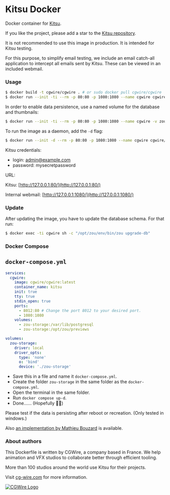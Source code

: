 # Kitsu Docker

Docker container for [Kitsu](https://kitsu.cg-wire.com/).

If you like the project, please add a star to the [Kitsu repository](https://github.com/cgwire/kitsu).

It is not recommended to use this image in production. It is intended for Kitsu
testing.

For this purpose, to simplify email testing, we include an email catch-all
application to intercept all emails sent by Kitsu. These can be viewed in an
included webmail.

### Usage

```bash
$ docker build -t cgwire/cgwire . # or sudo docker pull cgwire/cgwire
$ docker run --init -ti --rm -p 80:80 -p 1080:1080 --name cgwire cgwire/cgwire
```

In order to enable data persistence, use a named volume for the database and thumbnails:

```bash
$ docker run --init -ti --rm -p 80:80 -p 1080:1080 --name cgwire -v zou-storage:/var/lib/postgresql -v zou-storage:/opt/zou/previews cgwire/cgwire
```

To run the image as a daemon, add the `-d` flag:

```bash
$ docker run --init -d --rm -p 80:80 -p 1080:1080 --name cgwire cgwire/cgwire
```

Kitsu credentials:

* login: admin@example.com
* password: mysecretpassword

URL:

Kitsu: [http://127.0.0.1:80/](http://127.0.0.1:80/)

Internal webmail: [http://127.0.0.1:1080/](http://127.0.0.1:1080/)

### Update

After updating the image, you have to update the database schema. For that run:

```bash
$ docker exec -ti cgwire sh -c "/opt/zou/env/bin/zou upgrade-db"
```

### Docker Compose

`docker-compose.yml`
---
```yml
services:
  cgwire:
    image: cgwire/cgwire:latest
    container_name: kitsu
    init: true
    tty: true
    stdin_open: true
    ports:
      - 8012:80 # Change the port 8012 to your desired port.
      - 1080:1080
    volumes:
      - zou-storage:/var/lib/postgresql
      - zou-storage:/opt/zou/previews

volumes:
  zou-storage:
    driver: local
    driver_opts:
      type: 'none'
      o: 'bind'
      device: './zou-storage'
```
* Save this in a file and name it `docker-compose.yml`.
* Create the folder `zou-storage` in the same folder as the `docker-compose.yml`.
* Open the terminal in the same folder.
* Run `docker compose up-d`.
* Done...... (Hopefully 🤞🤞)

Please test if the data is persisting after reboot or recreation. (Only tested in windows.)

Also [an implementation by Mathieu Bouzard](https://gitlab.com/mathbou/docker-cgwire)
is available.

### About authors

This Dockerfile is written by CGWire, a company based in France. We help 
animation and VFX studios to collaborate better through efficient tooling.

More than 100 studios around the world use Kitsu for their projects.

Visit [cg-wire.com](https://cg-wire.com) for more information.

[![CGWire Logo](https://zou.cg-wire.com/cgwire.png)](https://cgwire.com)
